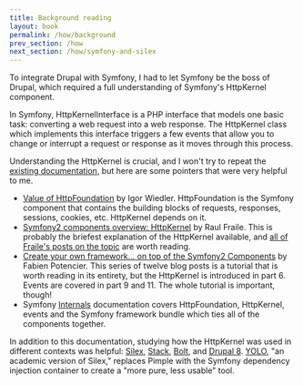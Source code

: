 ```yaml
---
title: Background reading
layout: book
permalink: /how/background
prev_section: /how
next_section: /how/symfony-and-silex
---
```


<p class="lead">To integrate Drupal with Symfony, I had to let Symfony be the boss of Drupal, which required a full understanding of Symfony's HttpKernel component.</p>

In Symfony, HttpKernelInterface is a PHP interface that models one basic task: converting a web request into a web response. The HttpKernel class which implements this interface triggers a few events that allow you to change or interrupt a request or response as it moves through this process.

Understanding the HttpKernel is crucial, and I won't try to repeat the [existing documentation](http://symfony.com/doc/current/components/http_kernel/introduction.html#http-kernel-working-example), but here are some pointers that were very helpful to me.

* [Value of HttpFoundation](https://igor.io/2013/02/03/http-foundation-value.html) by Igor Wiedler. HttpFoundation is the Symfony component that contains the building blocks of requests, responses, sessions, cookies, etc. HttpKernel depends on it.
* [Symfony2 components overview: HttpKernel](http://blog.servergrove.com/2013/09/30/symfony2-components-overview-httpkernel/) by Raul Fraile. This is probably the briefest explanation of the HttpKernel available, and [all of Fraile's posts on the topic](http://blog.servergrove.com/tag/symfony2-components/) are worth reading.
* [Create your own framework... on top of the Symfony2 Components](http://fabien.potencier.org/article/50/create-your-own-framework-on-top-of-the-symfony2-components-part-1) by Fabien Potencier. This series of twelve blog posts is a tutorial that is worth reading in its entirety, but the HttpKernel is introduced in part 6. Events are covered in part 9 and 11. The whole tutorial is important, though!
* Symfony [Internals](http://symfony.com/doc/current/book/internals.html) documentation covers HttpFoundation, HttpKernel, events and the Symfony framework bundle which ties all of the components together.

In addition to this documentation, studying how the HttpKernel was used in different contexts was helpful: [Silex](http://silex.sensiolabs.org), [Stack](https://igor.io/2013/02/02/http-kernel-middlewares.html), [Bolt](http://www.bolt.cm), and [Drupal 8](https://drupal.org/drupal-8.0). [YOLO](http://yolophp.com), "an academic version of Silex," replaces Pimple with the Symfony dependency injection container to create a "more pure, less usable" tool.
